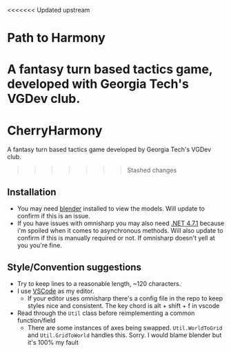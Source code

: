 <<<<<<< Updated upstream
# Path to Harmony
A fantasy turn based tactics game, developed with Georgia Tech's VGDev club.
=======
# CherryHarmony
A fantasy turn based tactics game developed by Georgia Tech's VGDev club.
>>>>>>> Stashed changes

## Installation
* You may need [blender](https://www.blender.org/) installed to view the models. Will update to confirm if this is an issue.
* If you have issues with omnisharp you may also need [.NET 4.7.1](https://www.microsoft.com/net/download/thank-you/net471-developer-pack) because i'm spoiled when it comes to asynchronous methods. Will also update to confirm if this is manually required or not. If omnisharp doesn't yell at you you're fine.

## Style/Convention suggestions
* Try to keep lines to a reasonable length, ~120 characters.
* I use [VSCode](https://code.visualstudio.com/docs/other/unity) as my editor.
  * If your editor uses omnisharp there's a config file in the repo to keep styles nice and consistent. The key chord is alt + shift + f in vscode
* Read through the `Util` class before reimplementing a common function/field
  * There are some instances of axes being swapped. `Util.WorldToGrid` and `Util.GridToWorld` handles this. Sorry. I would blame blender but it's 100% my fault

